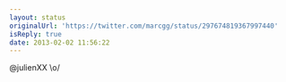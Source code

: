 ```yaml
---
layout: status
originalUrl: 'https://twitter.com/marcgg/status/297674819367997440'
isReply: true
date: 2013-02-02 11:56:22
---
```


@julienXX \o/
